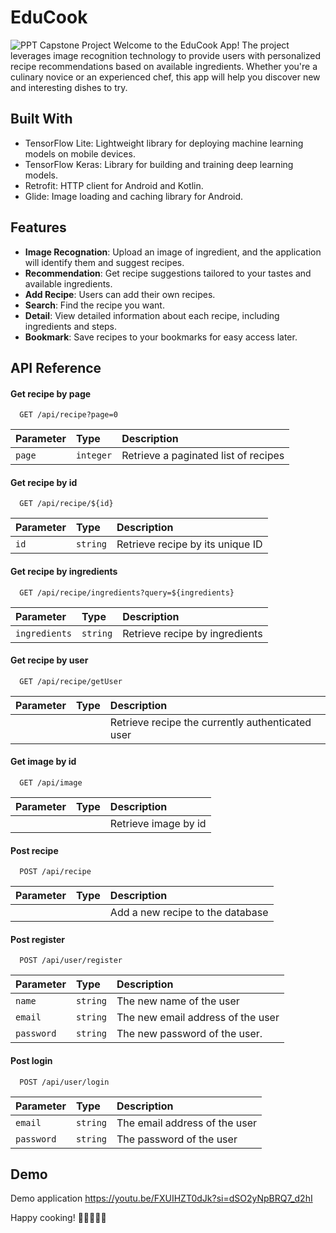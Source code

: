 # EduCook
![PPT Capstone Project](https://github.com/ditooard/EduCook/assets/91383806/9601f77f-cd05-4d05-8032-140fd4af3ce9)
Welcome to the EduCook App! The project leverages image recognition technology to provide users with personalized recipe recommendations based on available ingredients. Whether you're a culinary novice or an experienced chef, this app will help you discover new and interesting dishes to try.

## Built With
- TensorFlow Lite: Lightweight library for deploying machine learning models on mobile devices.
- TensorFlow Keras: Library for building and training deep learning models.
- Retrofit: HTTP client for Android and Kotlin.
- Glide: Image loading and caching library for Android.

## Features
- **Image Recognation**: Upload an image of ingredient, and the application will identify them and suggest recipes.
- **Recommendation**: Get recipe suggestions tailored to your tastes and available ingredients.
- **Add Recipe**: Users can add their own recipes.
- **Search**: Find the recipe you want.
- **Detail**: View detailed information about each recipe, including ingredients and steps.
- **Bookmark**: Save recipes to your bookmarks for easy access later.

## API Reference

#### Get recipe by page

```http
  GET /api/recipe?page=0
```

| Parameter | Type     | Description                |
| :-------- | :------- | :------------------------- |
| `page` | `integer` | Retrieve a paginated list of recipes |

#### Get recipe by id

```http
  GET /api/recipe/${id}
```

| Parameter | Type     | Description                       |
| :-------- | :------- | :-------------------------------- |
| `id`      | `string` | Retrieve recipe by its unique ID |

#### Get recipe by ingredients

```http
  GET /api/recipe/ingredients?query=${ingredients}
```

| Parameter | Type     | Description                       |
| :-------- | :------- | :-------------------------------- |
| `ingredients`      | `string` | Retrieve recipe by ingredients |

#### Get recipe by user

```http
  GET /api/recipe/getUser
```

| Parameter | Type     | Description                       |
| :-------- | :------- | :-------------------------------- |
|       |  | Retrieve recipe the currently authenticated user |

#### Get image by id

```http
  GET /api/image
```

| Parameter | Type     | Description                       |
| :-------- | :------- | :-------------------------------- |
|       |  | Retrieve image by id |

#### Post recipe

```http
  POST /api/recipe
```

| Parameter | Type     | Description                       |
| :-------- | :------- | :-------------------------------- |
|       |  | Add a new recipe to the database |

#### Post register

```http
  POST /api/user/register
```

| Parameter | Type     | Description                       |
| :-------- | :------- | :-------------------------------- |
| `name`     | `string` | The new name of the user |
| `email`     | `string` | The new email address of the user |
| `password`     | `string` | The new password of the user. |

#### Post login

```http
  POST /api/user/login
```

| Parameter | Type     | Description                       |
| :-------- | :------- | :-------------------------------- |
| `email`     | `string` | The email address of the user |
| `password`     | `string` | The password of the user |

## Demo
Demo application
https://youtu.be/FXUIHZT0dJk?si=dSO2yNpBRQ7_d2hI

Happy cooking! 🥘👨‍🍳👩‍🍳
